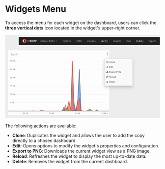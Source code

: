 # Widgets Menu

To access the menu for each widget on the dashboard, users can click the **three vertical dots** icon located in the widget's upper-right corner.

![Actions on the widget](images/widgets_menu.en.png)

The following actions are available:

- **Clone**: Duplicates the widget and allows the user to add the copy directly to a chosen dashboard.
- **Edit**: Opens options to modify the widget's properties and configuration.
- **Export to PNG**: Downloads the current widget view as a PNG image.
- **Reload**: Refreshes the widget to display the most up-to-date data.
- **Delete**: Removes the widget from the current dashboard.
